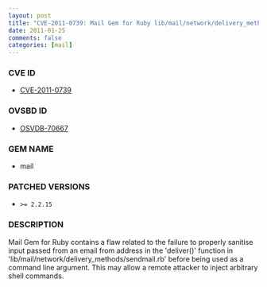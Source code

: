 ```yaml
---
layout: post
title: "CVE-2011-0739: Mail Gem for Ruby lib/mail/network/delivery_methods/sendmail.rb Email From: Address Arbitrary Shell Command Injection "
date: 2011-01-25
comments: false
categories: [mail]
---
```



### CVE ID

* [CVE-2011-0739](http://www.osvdb.org/show/osvdb/70667)



### OVSBD ID

* [OSVDB-70667](http://www.osvdb.org/show/osvdb/70667)


### GEM NAME

* mail


### PATCHED VERSIONS


* `>= 2.2.15`


### DESCRIPTION

Mail Gem for Ruby contains a flaw related to the failure to properly sanitise
input passed from an email from address in the 'deliver()' function in
'lib/mail/network/delivery_methods/sendmail.rb' before being used as a
command line argument. This may allow a remote attacker to inject arbitrary
shell commands.

